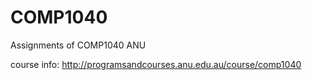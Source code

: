 # COMP1040
Assignments of COMP1040 ANU

course info: http://programsandcourses.anu.edu.au/course/comp1040 
